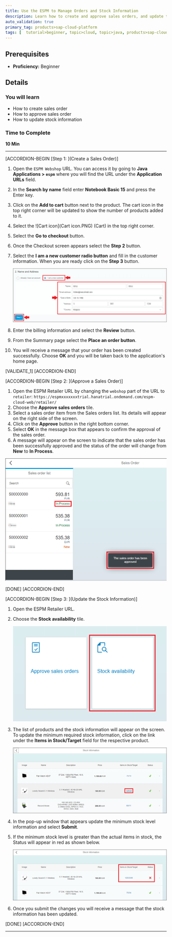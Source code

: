 ```yaml
---
title: Use the ESPM to Manage Orders and Stock Information
description: Learn how to create and approve sales orders, and update the stock information.
auto_validation: true
primary_tag: products>sap-cloud-platform
tags: [  tutorial>beginner, topic>cloud, topic>java, products>sap-cloud-platform ]
---
```


## Prerequisites  
 - **Proficiency:** Beginner

## Details
### You will learn  
- How to create sales order
- How to approve sales order
- How to update stock information

### Time to Complete
**10 Min**

---

[ACCORDION-BEGIN [Step 1: ](Create a Sales Order)]

1. Open the `ESPM Webshop` URL. You can access it by going to **Java Applications > `espm`** where you will find the URL under the **Application URLs** field.
2. In the **Search by name** field enter **Notebook Basic 15** and press the Enter key.
3. Click on the **Add to cart** button next to the product. The cart icon in the top right corner will be updated to show the number of products added to it.
4. Select the ![Cart icon](Cart icon.PNG) (Cart) in the top right corner.
5. Select the **Go to checkout** button.
6. Once the Checkout screen appears select the **Step 2** button.
7. Select the **I am a new customer radio button** and fill in the customer information. When you are ready click on the **Step 3** button.

      ![New Customer](CI.png)

8. Enter the billing information and select the **Review** button.
9. From the Summary page select the **Place an order button**.
10. You will receive a message that your order has been created successfully. Choose **OK** and you will be taken back to the application's home page.

[VALIDATE_1]
[ACCORDION-END]

[ACCORDION-BEGIN [Step 2: ](Approve a Sales Order)]

1. Open the ESPM Retailer URL by changing the `webshop` part of the URL to `retailer`:
 `https://espmxxxxxxxtrial.hanatrial.ondemand.com/espm-cloud-web/retailer/`
2. Choose the **Approve sales orders** tile.
3. Select a sales order item from the Sales orders list. Its details will appear on the right side of the screen.
4. Click on the **Approve** button in the right bottom corner.
5. Select **OK** in the message box that appears to confirm the approval of the sales order.
6. A message will appear on the screen to indicate that the sales order has been successfully approved and the status of the order will change from **New** to **In Process**.

![Approve](SO_Approved.PNG)

[DONE]
[ACCORDION-END]


[ACCORDION-BEGIN [Step 3: ](Update the Stock Information)]
1. Open the ESPM Retailer URL.
2. Choose the **Stock availability** tile.

      ![Stock Availability tile](SI.PNG)

3. The list of products and the stock information will appear on the screen. To update the minimum required stock information, click on the link under the **Items in Stock/Target** field for the respective product.

      ![Stock Info](StockInfo.PNG)

4. In the pop-up window that appears update the minimum stock level information and select **Submit**.
5. If the minimum stock level is greater than the actual items in stock, the Status will appear in red as shown below.

      ![No Stock Image](Greaterstock.PNG)

6. Once you submit the changes you will receive a message that the stock information has been updated.

[DONE]
[ACCORDION-END]


---
